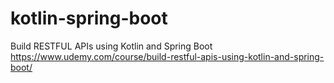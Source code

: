 # kotlin-spring-boot

Build RESTFUL APIs using Kotlin and Spring Boot
https://www.udemy.com/course/build-restful-apis-using-kotlin-and-spring-boot/